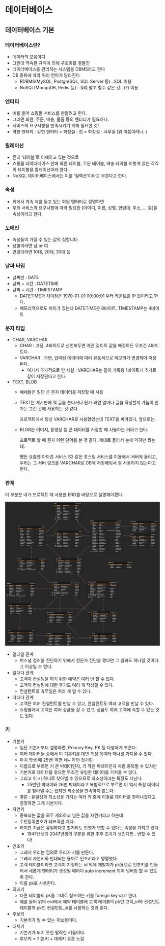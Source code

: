 # 데이터베이스
## 데이터베이스 기본
### 데이터베이스란?
- 데이터의 모음이다.
- 그런데 약속된 규칙에 의해 구조화를 곁들인
- 데이터베이스를 관리하는 시스템을 DBMS라고 한다
- DB 종류에 따라 쿼리 언어가 달라진다
    - RDBMS(MySQL, PostgreSQL, SQL Server 등) : SQL 이용
    - NoSQL(MongoDB, Redis 등) : 쿼리 말고 함수 같은 것.. (?) 이용

### 엔터티

- 예를 들어 쇼핑몰 서비스를 만들려고 한다.
- 그러면 회원, 주문, 배송, 물품 등의 엔터티가 필요하다.
- 서비스의 요구사항을 만족시키기 위해 필요한 것!
- 약한 엔터티 : 강한 엔터티 = 화장실 : 집 = 화장실 : 사무실 (뭐 이쯤이려나..)

### 릴레이션

- 흔히 ‘테이블’로 이해하고 있는 것으로
- 쇼핑몰 데이터베이스 안에 회원 테이블, 주문 테이블, 배송 테이블 이렇게 있는 각각의 테이블을 릴레이션이라 한다.
- NoSQL 데이터베이스에서는 이를 ‘컬렉션’이라고 부른다고 한다.

### 속성

- 위에서 계속 예를 들고 있는 회원 엔터티로 설명하면
- 우리 서비스의 요구사항에 따라 필요한 [아이디, 이름, 성별, 연령대, 주소, … 등]을 속성이라고 한다.

### 도메인

- 속성들이 가질 수 있는 값의 집합니다.
- 성별이라면 남 or 여
- 연령대라면 10대, 20대, 30대 등

### 날짜 타입

- 날짜만 : DATE
- 날짜 + 시간 : DATETIME
- 날짜 + 시간 : TIMESTAMP
    - DATETIME과 차이점은 1970-01-01 00:00:01 부터 카운트를 한 값이라고 한다.
    - 메모리적으로도 차이가 있는데 DATETIME은 8바이트, TIMESTAMP는 4바이트

### 문자 타입

- CHAR, VARCHAR
    - CHAR : 고정, 4바이트로 선언해두면 어떤 길이의 값을 배정하든 무조건 4바이트다.
    - VARCHAR : 가변, 입력된 데이터에 따라 유동적으로 메모리가 변경되어 저장된다.
        - 여기서 추가적으로 안 사실 : VARCHAR는 길이 기록용 1바이트가 추가로 같이 저장된다고 한다.
- TEXT, BLOB
    - 얘네들은 일단 큰 문자 데이터를 저장할 때 사용
    - TEXT는 게시판에 뭐 글을 쓴다거나 뭔가 과연 얼마나 글을 작성할지 가늠이 안가는 그런 곳에 사용하는 것 같다.

      프로젝트에서 항상 VARCHAR로 사용했었는데 TEXT를 써야겠다, 앞으로는.

    - BLOB은 이미지, 동영상 등 큰 데이터를 저장할 때 사용하는 거라고 한다.

      프로젝트 할 때 뭔가 이런 단어를 본 것 같다. 제대로 몰라서 눈에 익혀만 뒀는데.

      쨌든 요즘엔 아마존 서비스 S3 같은 호스팅 서비스를 이용해서 서버에 올리고, 우리는 그 서버 링크를 VARCHAR로 DB에 저장해둬서 잘 사용하지 않는다고 한다.


### 관계

이 부분은 내가 프로젝트 때 사용한 ERD를 바탕으로 설명해야겠다.

![당신의 계절 erd.png](../assets/당신의%20계절%20erd.png)

- 일대일 관계
    - 퍼스널 컬러를 진단하기 위해서 전문가 진단을 했다면 그 결과도 하나일 것이다. 그 이상일 수 없다.
- 일대다 관계
    - 고객이 컨설팅을 하기 위한 예약은 여러 번 할 수 있다.
    - 고객이 컨설팅에 대한 후기도 여러 개 작성할 수 있다.
    - 컨설턴트의 휴무일은 여러 개 일 수 있다.
- 다대다 관계
    - 고객은 여러 컨설턴트를 만날 수 있고, 컨설턴트도 여러 고객을 만날 수 있다.
    - 쇼핑몰에서 고객은 여러 상품을 살 수 있고, 상품도 여러 고객에 속할 수 있는 것도 있다.


### 키

- 기본키
    - 일단 기본키부터 설명하면, Primary Key, PK 등 다양하게 부른다.
    - 여러 데이터들 중에서 이 기본키를 대면 특정 데이터 하나를 가져올 수 있다.
    - 마치 학생 때 25번! 하면 네~ 하던 것처럼
    - 이름으로 부르면 키 큰 박태이인지, 키 작은 박태이인지 처럼 중복될 수 있지만
    - 기본키로 데이터를 찾으면 무조건 유일한 데이터를 가져올 수 있다.
    - 그리고 이 키 하나로 찾아낼 수 있으므로 최소성이라는 특징도 지닌다.
        - 25번인 박태이와 26번 박태이라고 복합적으로 부르면 이 역시 특정 데이터를 찾아낼 수는 있지만 최소성을 만족하지 않는다.
    - 결론 : 유일성과 최소성을 가지는 여러 키 중에 이걸로 데이터를 찾아내겠다고 결정하면 그게 기본키다.
- 자연키
    - 중복되는 값을 모두 제외하고 남은 값을 자연키라고 하는데
    - 주민등록번호가 대표적인 예다.
    - 하지만 지금은 유일하다고 할지라도 언젠가 변할 수 있다는 속성을 가지고 있다.
        - 1947년생과 2047년생의 구분을 위한 추후 조치가 생긴다면.. 변할 수 있다!
- 인조키
    - 그래서 우리는 임의로 우리가 키를 만든다.
    - 그래서 자연키와 반대되는 용어로 인조키라고 명명했다.
    - 고객 테이블이라면 고객이 지정하는 id 외에 개발자가 pk용으로 인조키를 만들어서 새롭게 엔터티가 생성될 때마다 auto increment 되어 넘버링 할 수 있도록 한다.
    - 이를 pk로 사용한다.
- 외래키
    - 다른 테이블의 pk를 그대로 참조하는 키를 foreign key 라고 한다.
    - 예를 들어 위의 erd에서 예약 테이블에 고객 테이블의 pk인 고객_id와 컨설턴트 테이블의 pk인 컨설턴트_id를 사용하는 것과 같다.
- 후보키
    - 기본키가 될 수 있는 후보들이다.
- 대체키
    - 기본키가 되지 못한 탈락한 키들이다.
    - 후보키 = 기본키 + 대체키 요론 느낌